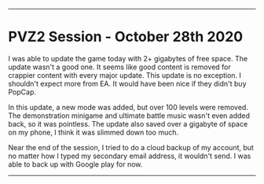 
***

# PVZ2 Session - October 28th 2020

I was able to update the game today with 2+ gigabytes of free space. The update wasn't a good one. It seems like good content is removed for crappier content with every major update. This update is no exception. I shouldn't expect more from EA. It would have been nice if they didn't buy PopCap.

In this update, a new mode was added, but over 100 levels were removed. The demonstration minigame and ultimate battle music wasn't even added back, so it was pointless. The update also saved over a gigabyte of space on my phone, I think it was slimmed down too much.

Near the end of the session, I tried to do a cloud backup of my account, but no matter how I typed my secondary email address, it wouldn't send. I was able to back up with Google play for now.

***
